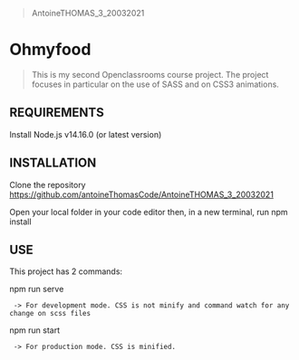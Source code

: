 > AntoineTHOMAS_3_20032021
# Ohmyfood
> This is my second Openclassrooms course project.
> The project focuses in particular on the use of SASS and on CSS3 animations.

## REQUIREMENTS

Install Node.js v14.16.0 (or latest version)

## INSTALLATION

Clone the repository https://github.com/antoineThomasCode/AntoineTHOMAS_3_20032021

Open your local folder in your code editor then, in a new terminal, run npm install

## USE

This project has 2 commands:

npm run serve
```
 -> For development mode. CSS is not minify and command watch for any change on scss files
 ```

npm run start
```
 -> For production mode. CSS is minified.
 ```
 


